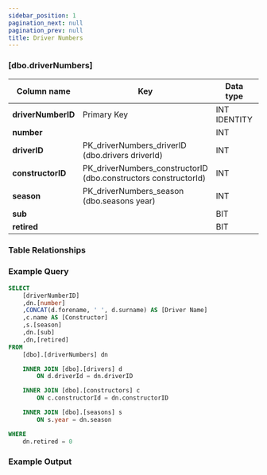 ```yaml
---
sidebar_position: 1
pagination_next: null
pagination_prev: null
title: Driver Numbers
---
```


### [dbo.driverNumbers]
| Column name | Key | Data type | Allow NULLs | Default | Description |
| ------- | ------- | ------- | ------- | ------- | ------- |
| **driverNumberID** |  Primary Key | INT IDENTITY | ☐ |  |  | 
| **number** |  | INT | ☐ |  |  | 
| **driverID** | PK_driverNumbers_driverID (dbo.drivers driverId) | INT | ☐ |  |  | 
| **constructorID** | PK_driverNumbers_constructorID (dbo.constructors constructorId) | INT | ☑ |  |  | 
| **season** | PK_driverNumbers_season (dbo.seasons year) | INT | ☑ |  |  | 
| **sub** |  | BIT | ☑ | 0 |  | 
| **retired** |  | BIT | ☑ | 0 |  | 

### Table Relationships

### Example Query

```sql
SELECT 
	[driverNumberID]
	,dn.[number]
	,CONCAT(d.forename, ' ', d.surname) AS [Driver Name]
	,c.name AS [Constructor]
	,s.[season]
	,dn.[sub]
	,dn,[retired]
FROM 
	[dbo].[driverNumbers] dn

	INNER JOIN [dbo].[drivers] d 
		ON d.driverId = dn.driverID

	INNER JOIN [dbo].[constructors] c 
		ON c.constructorId = dn.constructorID

	INNER JOIN [dbo].[seasons] s 
		ON s.year = dn.season

WHERE
	dn.retired = 0
```

### Example Output